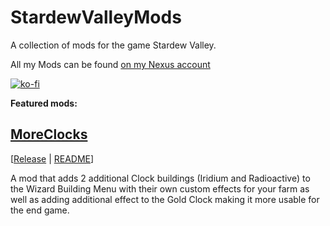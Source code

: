# StardewValleyMods

A collection of mods for the game Stardew Valley.

All my Mods can be found [on my Nexus account](https://www.nexusmods.com/users/142796438?tab=user+files)

[![ko-fi](https://www.ko-fi.com/img/githubbutton_sm.svg)](https://ko-fi.com/phjoker)

**Featured mods:**

## [MoreClocks](https://github.com/p-holodynski/StardewValleyMods/tree/main/MoreClocks)
[[Release](https://www.nexusmods.com/stardewvalley/mods/11840) | [README](https://github.com/p-holodynski/StardewValleyMods/edit/main/MoreClocks/README.md)]

A mod that adds 2 additional Clock buildings (Iridium and Radioactive) to the Wizard Building Menu with their own custom effects for your farm as well as adding additional effect to the Gold Clock making it more usable for the end game.
